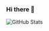 ### Hi there 👋

<!--
**leafoffaith/leafoffaith** is a ✨ _special_ ✨ repository because its `README.md` (this file) appears on your GitHub profile.

Here are some ideas to get you started:

- 🔭 I’m currently working on www.algoexpert.io
- 🌱 I’m currently learning Data Structures & Algorithms
- 👯 I’m looking to collaborate on ...
- 🤔 I’m looking for help with ...
- 💬 Ask me about ...
- 📫 How to reach me: shaurya2
- 😄 Pronouns: he/they
- ⚡ Fun fact: ...
-->

![GitHub Stats](https://github-readme-stats.vercel.app/api?username=leafoffaith&theme=radical)
